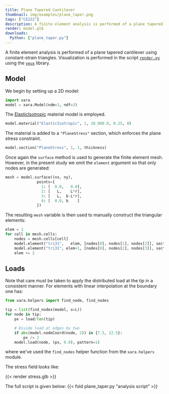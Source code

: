 ```yaml
---
title: Plane Tapered Cantilever
thumbnail: img/examples/plane_taper.png
tags: ["CE222"]
description: A finite element analysis is performed of a plane tapered cantilever using constant-strain triangles.
render: model.glb
downloads:
  Python: ["plane_taper.py"]
---
```


A finite element analysis is performed of a plane tapered cantilever using constant-strain triangles. 
Visualization is performed in the script [`render.py`](render.py) using the [`veux`](https://pypi.org/project/veux) library.

## Model

We begin by setting up a 2D model:
```python
import xara
model = xara.Model(ndm=3, ndf=3)
```
The [ElasticIsotropic](https://xara.so/user/manual/material/ndMaterials/ElasticIsotropic.html) material model is employed.

```python
model.material("ElasticIsotropic", 1, 10_000.0, 0.25, 0)
```

The material is added to a `"PlaneStress"` section, which enforces the plane stress constraint.
```python
model.section("PlaneStress", 1, 1, thickness)
```

Once again the `surface` method is used to generate the finite element mesh. However, in the present study we omit the `element` argument so that only nodes are generated:
```python
mesh = model.surface((nx, ny),
              points={
                1: [  0.0,   0.0],
                2: [   L,    L*r],
                3: [   L,  b-L*r],
                4: [  0.0, b    ]
              })
```
The resulting `mesh` variable is then used to manually construct the triangular elements:
```python
elem = 1
for cell in mesh.cells:
    nodes = mesh.cells[cell]
    model.element("tri31",   elem, [nodes[0], nodes[1], nodes[2]], section=1)
    model.element("tri31", elem+1, [nodes[0], nodes[2], nodes[3]], section=1)
    elem += 2
```

## Loads

Note that care must be taken to apply the distributed load at the tip in a consistent manner. For elements with linear interpolation at the boundary one has:
```python
from xara.helpers import find_node, find_nodes

tip = list(find_nodes(model, x=L))
for node in tip:
    px = load/len(tip)

    # Divide load at edges by two
    if abs(model.nodeCoord(node, 2)) in {7.5, 22.5}:
        px /= 2
    model.load(node, (px, 0.0), pattern=1)
```
where we've used the `find_nodes` helper function from the `xara.helpers` module.

The stress field looks like:

{{< render stress.glb >}}

The full script is given below:
{{< fold plane_taper.py "analysis script" >}}
